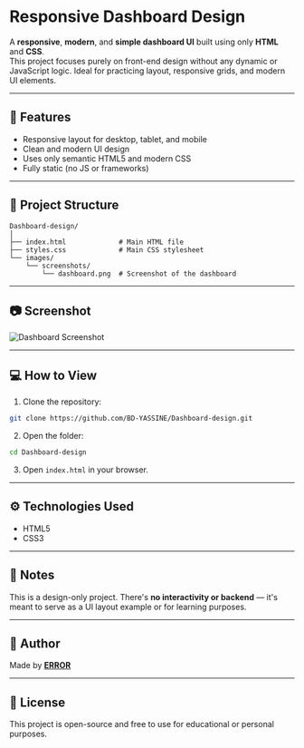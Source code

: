 # Responsive Dashboard Design

A **responsive**, **modern**, and **simple dashboard UI** built using only **HTML** and **CSS**.  
This project focuses purely on front-end design without any dynamic or JavaScript logic. Ideal for practicing layout, responsive grids, and modern UI elements.

---

## 🌟 Features

- Responsive layout for desktop, tablet, and mobile
- Clean and modern UI design
- Uses only semantic HTML5 and modern CSS
- Fully static (no JS or frameworks)

---

## 📁 Project Structure

```
Dashboard-design/
│
├── index.html             # Main HTML file
├── styles.css             # Main CSS stylesheet
└── images/
    └── screenshots/
        └── dashboard.png  # Screenshot of the dashboard
```
---

## 📷 Screenshot

![Dashboard Screenshot](/images/screenshots/Capture%20d’écran%202025-07-13%20033503.png)

---

## 💻 How to View

1. Clone the repository:

```bash
git clone https://github.com/BD-YASSINE/Dashboard-design.git
```

2. Open the folder:

```bash
cd Dashboard-design
```

3. Open `index.html` in your browser.

---

## ⚙️ Technologies Used

- HTML5
- CSS3  

---

## 📌 Notes

This is a design-only project. There's **no interactivity or backend** — it's meant to serve as a UI layout example or for learning purposes.

---

## 👤 Author

Made by [**ERROR**](https://github.com/BD-YASSINE)

---

## 📃 License

This project is open-source and free to use for educational or personal purposes.
